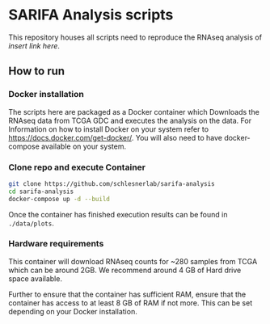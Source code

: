 # SARIFA Analysis scripts

This repository houses all scripts need to reproduce the RNAseq analysis of *insert link here*.

## How to run

### Docker installation

The scripts here are packaged as a Docker container which Downloads the RNAseq 
data from TCGA GDC and executes the analysis on the data. 
For Information on how to install Docker on your system refer to https://docs.docker.com/get-docker/.
You will also need to have docker-compose available on your system. 

### Clone repo and execute Container

```bash
git clone https://github.com/schlesnerlab/sarifa-analysis
cd sarifa-analysis
docker-compose up -d --build
```

Once the container has finished execution results can be found in `./data/plots`.

### Hardware requirements

This container will download RNAseq counts for ~280 samples from TCGA which can be around 2GB.  We recommend around 4 GB of Hard drive space available. 

Further to ensure that the container has sufficient RAM, ensure that the container has access to at least 8 GB of RAM if not more. This can be set depending on your Docker installation. 

